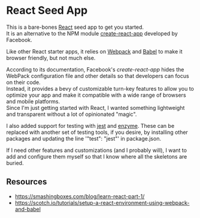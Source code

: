 # React Seed App

This is a bare-bones [React](https://facebook.github.io/react/) seed app to get you started.  
It is an alternative to the NPM module [create-react-app](https://github.com/facebookincubator/create-react-app)
developed by Facebook.

Like other React starter apps, 
it relies on [Webpack](https://github.com/webpack/webpack) 
and [Babel](https://babeljs.io/) to make it browser friendly,
but not much else.

According to its documentation, 
Facebook's *create-react-app* hides the WebPack configuration file 
and other details so that developers can focus on their code.  
Instead, it provides a bevy of customizable turn-key features to allow you to optimize your app 
and make it compatible with a wide range of browsers and mobile platforms.  
Since I'm just getting started with React, 
I wanted something lightweight and transparent without a lot of opinionated "magic".

I also added support for testing with [jest](https://facebook.github.io/jest/)
and [enzyme](https://github.com/airbnb/enzyme).
These can be replaced with another set of testing tools, if you desire,
by installing other packages and updating the line '"test": "jest"' in package.json.

If I need other features and customizations (and I probably will), 
I want to add and configure them myself so that I know where all the skeletons are buried.

## Resources
* https://smashingboxes.com/blog/learn-react-part-1/
* https://scotch.io/tutorials/setup-a-react-environment-using-webpack-and-babel